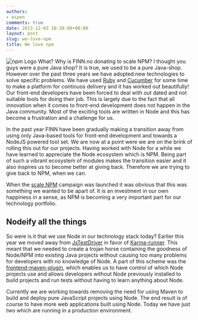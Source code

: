 ```yaml
---
authors:
- espen
comments: true
date: 2013-12-03 10:38:00+00:00
layout: post
slug: we-love-npm
title: We love npm
---
```

<img src="https://scalenpm.org/img/npm.png" alt="npm Logo" />
What? Why is FINN.no donating to scale NPM? I thought you guys were a pure Java shop? It is true, we used to be a pure Java-shop. However over the past three years we have adopted new technologies to solve specific problems. We have used <a href="https://www.ruby-lang.org/en/">Ruby</a> and <a href="http://cukes.info/">Cucumber</a> for some time to make a platform for continuos delivery and it has worked out beautifully! Our front-end developers have been forced to deal with out dated and not suitable tools for doing their job. This is largely due to the fact that all innovation when it comes to front-end development does not happen in the Java community. Most of the exciting tools are written in Node and this has become a frustration and a challenge for us.

In the past year FINN have been gradually making a transition away from using only Java-based tools for front-end development and towards a NodeJS powered tool set. We are now at a point were we are on the brink of rolling this out for our projects. Having worked with Node for a while we have learned to appreciate the Node ecosystem which is NPM. Being part of such a vibrant ecosystem of modules makes the transition easier and it also inspires us to become better at giving back. Therefore we are trying to give back to NPM, when we can.

When the <a href="http://scalenpm.org">scale NPM</a> campaign was launched it was obvious that this was something we wanted to be apart of. It is an investment in our own happiness in a sense, as NPM is becoming a very important part for our technology portfolio.
<h2>Nodeify all the things</h2>
So were is it that we use Node in our technology stack today? Earlier this year we moved away from <a href="https://code.google.com/p/js-test-driver/wiki/">JsTestDriver</a> in favor of <a href="http://karma-runner.github.io">Karma-runner</a>. This meant that we needed to create a trojan horse containing the goodness of Node/NPM into existing Java projects without causing too many problems for developers with no knowledge of Node. A part of this scheme was the <a href="https://github.com/eirslett/frontend-maven-plugin">frontend-maven-plugin</a>, which enables us to have control of which Node projects use and allows developers without Node previously installed to build projects and run tests without having to learn anything about Node.

Currently we are working towards removing the need for using Maven to build and deploy pure JavaScript projects using Node. The end result is of course to have more web applications built using Node. Today we have just two which are running in a production environment.
